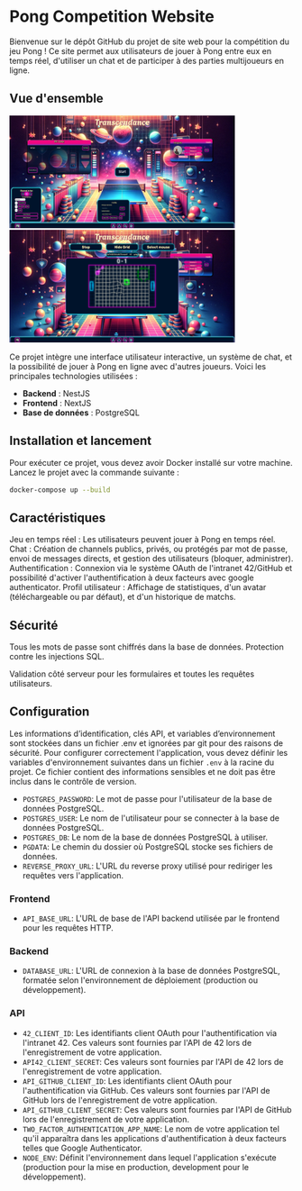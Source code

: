 # Pong Competition Website

Bienvenue sur le dépôt GitHub du projet de site web pour la compétition du jeu Pong ! Ce site permet aux utilisateurs de jouer à Pong entre eux en temps réel, d'utiliser un chat et de participer à des parties multijoueurs en ligne.

## Vue d'ensemble

<div>
  <img src="screenshot/dashboard.png" width="400" height="200">
  <img src="screenshot/game.png" width="400" height="200">
<div>

Ce projet intègre une interface utilisateur interactive, un système de chat, et la possibilité de jouer à Pong en ligne avec d'autres joueurs. Voici les principales technologies utilisées :

- **Backend** : NestJS
- **Frontend** : NextJS
- **Base de données** : PostgreSQL

## Installation et lancement

Pour exécuter ce projet, vous devez avoir Docker installé sur votre machine. Lancez le projet avec la commande suivante :

```bash
docker-compose up --build
```

## Caractéristiques
Jeu en temps réel : Les utilisateurs peuvent jouer à Pong en temps réel.
Chat : Création de channels publics, privés, ou protégés par mot de passe, envoi de messages directs, et gestion des utilisateurs (bloquer, administrer).
Authentification : Connexion via le système OAuth de l'intranet 42/GitHub et possibilité d'activer l'authentification à deux facteurs avec google authenticator.
Profil utilisateur : Affichage de statistiques, d'un avatar (téléchargeable ou par défaut), et d'un historique de matchs.

## Sécurité
Tous les mots de passe sont chiffrés dans la base de données.
Protection contre les injections SQL.

Validation côté serveur pour les formulaires et toutes les requêtes utilisateurs.

## Configuration
Les informations d’identification, clés API, et variables d’environnement sont stockées dans un fichier .env et ignorées par git pour des raisons de sécurité.
Pour configurer correctement l'application, vous devez définir les variables d'environnement suivantes dans un fichier `.env` à la racine du projet. Ce fichier contient des informations sensibles et ne doit pas être inclus dans le contrôle de version.

- `POSTGRES_PASSWORD`: Le mot de passe pour l'utilisateur de la base de données PostgreSQL.
- `POSTGRES_USER`: Le nom de l'utilisateur pour se connecter à la base de données PostgreSQL.
- `POSTGRES_DB`: Le nom de la base de données PostgreSQL à utiliser.
- `PGDATA`: Le chemin du dossier où PostgreSQL stocke ses fichiers de données.
- `REVERSE_PROXY_URL`: L'URL du reverse proxy utilisé pour rediriger les requêtes vers l'application.

### Frontend

- `API_BASE_URL`: L'URL de base de l'API backend utilisée par le frontend pour les requêtes HTTP.

### Backend

- `DATABASE_URL`: L'URL de connexion à la base de données PostgreSQL, formatée selon l'environnement de déploiement (production ou développement).

### API
- `42_CLIENT_ID`: Les identifiants client OAuth pour l'authentification via l'intranet 42. Ces valeurs sont fournies par l'API de 42 lors de l'enregistrement de votre application.
- `API42_CLIENT_SECRET`: Ces valeurs sont fournies par l'API de 42 lors de l'enregistrement de votre application.
- `API_GITHUB_CLIENT_ID`: Les identifiants client OAuth pour l'authentification via GitHub. Ces valeurs sont fournies par l'API de GitHub lors de l'enregistrement de votre application.
- `API_GITHUB_CLIENT_SECRET`: Ces valeurs sont fournies par l'API de GitHub lors de l'enregistrement de votre application.
- `TWO_FACTOR_AUTHENTICATION_APP_NAME`: Le nom de votre application tel qu'il apparaîtra dans les applications d'authentification à deux facteurs telles que Google Authenticator.
- `NODE_ENV`: Définit l'environnement dans lequel l'application s'exécute (production pour la mise en production, development pour le développement).
